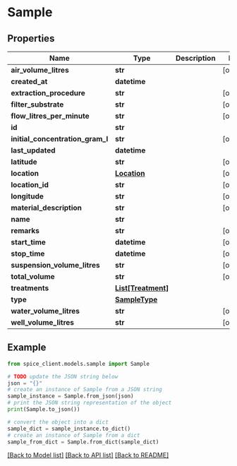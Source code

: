 # Sample


## Properties

Name | Type | Description | Notes
------------ | ------------- | ------------- | -------------
**air_volume_litres** | **str** |  | [optional] 
**created_at** | **datetime** |  | 
**extraction_procedure** | **str** |  | [optional] 
**filter_substrate** | **str** |  | [optional] 
**flow_litres_per_minute** | **str** |  | [optional] 
**id** | **str** |  | 
**initial_concentration_gram_l** | **str** |  | [optional] 
**last_updated** | **datetime** |  | 
**latitude** | **str** |  | [optional] 
**location** | [**Location**](Location.md) |  | [optional] 
**location_id** | **str** |  | [optional] 
**longitude** | **str** |  | [optional] 
**material_description** | **str** |  | [optional] 
**name** | **str** |  | 
**remarks** | **str** |  | [optional] 
**start_time** | **datetime** |  | [optional] 
**stop_time** | **datetime** |  | [optional] 
**suspension_volume_litres** | **str** |  | [optional] 
**total_volume** | **str** |  | [optional] 
**treatments** | [**List[Treatment]**](Treatment.md) |  | 
**type** | [**SampleType**](SampleType.md) |  | 
**water_volume_litres** | **str** |  | [optional] 
**well_volume_litres** | **str** |  | [optional] 

## Example

```python
from spice_client.models.sample import Sample

# TODO update the JSON string below
json = "{}"
# create an instance of Sample from a JSON string
sample_instance = Sample.from_json(json)
# print the JSON string representation of the object
print(Sample.to_json())

# convert the object into a dict
sample_dict = sample_instance.to_dict()
# create an instance of Sample from a dict
sample_from_dict = Sample.from_dict(sample_dict)
```
[[Back to Model list]](../README.md#documentation-for-models) [[Back to API list]](../README.md#documentation-for-api-endpoints) [[Back to README]](../README.md)


